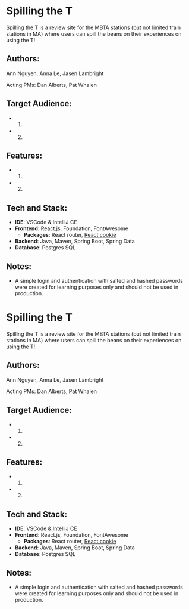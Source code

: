 # **Spilling the T**

Spilling the T is a review site for the MBTA stations (but not limited train stations in MA) where users can spill the beans on their experiences on using the T!

## **Authors**:

Ann Nguyen, Anna Le, Jasen Lambright

Acting PMs: Dan Alberts, Pat Whalen

## **Target Audience**:

- 1.
- 2.

## **Features**:

- 1.
- 2.

## **Tech and Stack**:

- **IDE**: VSCode & IntelliJ CE
- **Frontend**: React.js, Foundation, FontAwesome
  - **Packages**: React router, [React cookie](https://github.com/reactivestack/cookies/tree/master/packages/react-cookie/)
- **Backend**: Java, Maven, Spring Boot, Spring Data
- **Database**: Postgres SQL

## **Notes**:

- A simple login and authentication with salted and hashed passwords were created for learning purposes only and should not be used in production.
# **Spilling the T**

Spilling the T is a review site for the MBTA stations (but not limited train stations in MA) where users can spill the beans on their experiences on using the T!

## **Authors**:

Ann Nguyen, Anna Le, Jasen Lambright

Acting PMs: Dan Alberts, Pat Whalen

## **Target Audience**:

- 1.
- 2.

## **Features**:

- 1.
- 2.

## **Tech and Stack**:

- **IDE**: VSCode & IntelliJ CE
- **Frontend**: React.js, Foundation, FontAwesome
  - **Packages**: React router, [React cookie](https://github.com/reactivestack/cookies/tree/master/packages/react-cookie/)
- **Backend**: Java, Maven, Spring Boot, Spring Data
- **Database**: Postgres SQL

## **Notes**:

- A simple login and authentication with salted and hashed passwords were created for learning purposes only and should not be used in production.
